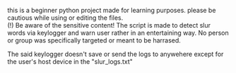 this is a beginner python project made for learning purposes. 
please be cautious while using or editing the files.  
(!) 
Be aware of the sensitive content! 
The script is made to detect slur words via keylogger and warn user rather in an entertaining way. 
No person or group was specifically targeted or meant to be harrased. 

The said keylogger doesn't save or send the logs to anywehere except for the user's host device in the "slur_logs.txt" 

